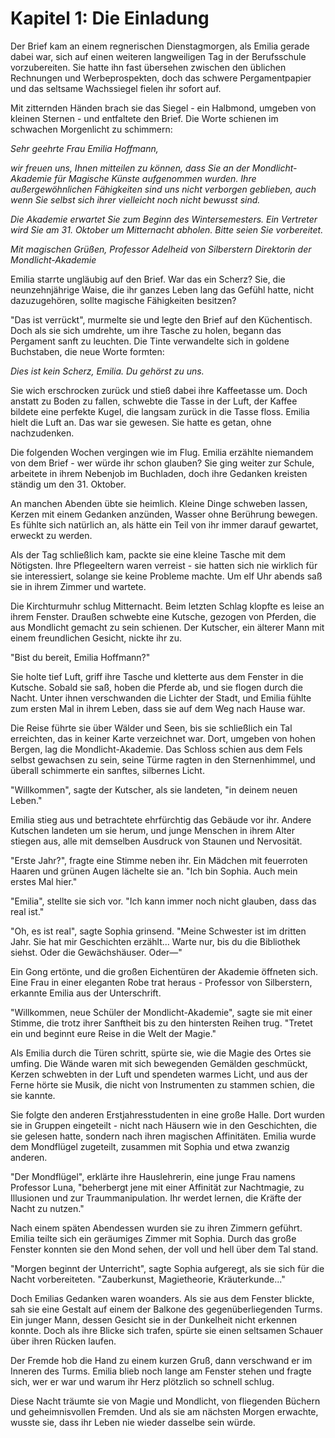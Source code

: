 # Kapitel 1: Die Einladung

Der Brief kam an einem regnerischen Dienstagmorgen, als Emilia gerade dabei war, sich auf einen weiteren langweiligen Tag in der Berufsschule vorzubereiten. Sie hatte ihn fast übersehen zwischen den üblichen Rechnungen und Werbeprospekten, doch das schwere Pergamentpapier und das seltsame Wachssiegel fielen ihr sofort auf.

Mit zitternden Händen brach sie das Siegel - ein Halbmond, umgeben von kleinen Sternen - und entfaltete den Brief. Die Worte schienen im schwachen Morgenlicht zu schimmern:

*Sehr geehrte Frau Emilia Hoffmann,*

*wir freuen uns, Ihnen mitteilen zu können, dass Sie an der Mondlicht-Akademie für Magische Künste aufgenommen wurden. Ihre außergewöhnlichen Fähigkeiten sind uns nicht verborgen geblieben, auch wenn Sie selbst sich ihrer vielleicht noch nicht bewusst sind.*

*Die Akademie erwartet Sie zum Beginn des Wintersemesters. Ein Vertreter wird Sie am 31. Oktober um Mitternacht abholen. Bitte seien Sie vorbereitet.*

*Mit magischen Grüßen,*
*Professor Adelheid von Silberstern*
*Direktorin der Mondlicht-Akademie*

Emilia starrte ungläubig auf den Brief. War das ein Scherz? Sie, die neunzehnjährige Waise, die ihr ganzes Leben lang das Gefühl hatte, nicht dazuzugehören, sollte magische Fähigkeiten besitzen?

"Das ist verrückt", murmelte sie und legte den Brief auf den Küchentisch. Doch als sie sich umdrehte, um ihre Tasche zu holen, begann das Pergament sanft zu leuchten. Die Tinte verwandelte sich in goldene Buchstaben, die neue Worte formten:

*Dies ist kein Scherz, Emilia. Du gehörst zu uns.*

Sie wich erschrocken zurück und stieß dabei ihre Kaffeetasse um. Doch anstatt zu Boden zu fallen, schwebte die Tasse in der Luft, der Kaffee bildete eine perfekte Kugel, die langsam zurück in die Tasse floss. Emilia hielt die Luft an. Das war sie gewesen. Sie hatte es getan, ohne nachzudenken.

Die folgenden Wochen vergingen wie im Flug. Emilia erzählte niemandem von dem Brief - wer würde ihr schon glauben? Sie ging weiter zur Schule, arbeitete in ihrem Nebenjob im Buchladen, doch ihre Gedanken kreisten ständig um den 31. Oktober.

An manchen Abenden übte sie heimlich. Kleine Dinge schweben lassen, Kerzen mit einem Gedanken anzünden, Wasser ohne Berührung bewegen. Es fühlte sich natürlich an, als hätte ein Teil von ihr immer darauf gewartet, erweckt zu werden.

Als der Tag schließlich kam, packte sie eine kleine Tasche mit dem Nötigsten. Ihre Pflegeeltern waren verreist - sie hatten sich nie wirklich für sie interessiert, solange sie keine Probleme machte. Um elf Uhr abends saß sie in ihrem Zimmer und wartete.

Die Kirchturmuhr schlug Mitternacht. Beim letzten Schlag klopfte es leise an ihrem Fenster. Draußen schwebte eine Kutsche, gezogen von Pferden, die aus Mondlicht gemacht zu sein schienen. Der Kutscher, ein älterer Mann mit einem freundlichen Gesicht, nickte ihr zu.

"Bist du bereit, Emilia Hoffmann?"

Sie holte tief Luft, griff ihre Tasche und kletterte aus dem Fenster in die Kutsche. Sobald sie saß, hoben die Pferde ab, und sie flogen durch die Nacht. Unter ihnen verschwanden die Lichter der Stadt, und Emilia fühlte zum ersten Mal in ihrem Leben, dass sie auf dem Weg nach Hause war.

Die Reise führte sie über Wälder und Seen, bis sie schließlich ein Tal erreichten, das in keiner Karte verzeichnet war. Dort, umgeben von hohen Bergen, lag die Mondlicht-Akademie. Das Schloss schien aus dem Fels selbst gewachsen zu sein, seine Türme ragten in den Sternenhimmel, und überall schimmerte ein sanftes, silbernes Licht.

"Willkommen", sagte der Kutscher, als sie landeten, "in deinem neuen Leben."

Emilia stieg aus und betrachtete ehrfürchtig das Gebäude vor ihr. Andere Kutschen landeten um sie herum, und junge Menschen in ihrem Alter stiegen aus, alle mit demselben Ausdruck von Staunen und Nervosität.

"Erste Jahr?", fragte eine Stimme neben ihr. Ein Mädchen mit feuerroten Haaren und grünen Augen lächelte sie an. "Ich bin Sophia. Auch mein erstes Mal hier."

"Emilia", stellte sie sich vor. "Ich kann immer noch nicht glauben, dass das real ist."

"Oh, es ist real", sagte Sophia grinsend. "Meine Schwester ist im dritten Jahr. Sie hat mir Geschichten erzählt... Warte nur, bis du die Bibliothek siehst. Oder die Gewächshäuser. Oder—"

Ein Gong ertönte, und die großen Eichentüren der Akademie öffneten sich. Eine Frau in einer eleganten Robe trat heraus - Professor von Silberstern, erkannte Emilia aus der Unterschrift.

"Willkommen, neue Schüler der Mondlicht-Akademie", sagte sie mit einer Stimme, die trotz ihrer Sanftheit bis zu den hintersten Reihen trug. "Tretet ein und beginnt eure Reise in die Welt der Magie."

Als Emilia durch die Türen schritt, spürte sie, wie die Magie des Ortes sie umfing. Die Wände waren mit sich bewegenden Gemälden geschmückt, Kerzen schwebten in der Luft und spendeten warmes Licht, und aus der Ferne hörte sie Musik, die nicht von Instrumenten zu stammen schien, die sie kannte.

Sie folgte den anderen Erstjahresstudenten in eine große Halle. Dort wurden sie in Gruppen eingeteilt - nicht nach Häusern wie in den Geschichten, die sie gelesen hatte, sondern nach ihren magischen Affinitäten. Emilia wurde dem Mondflügel zugeteilt, zusammen mit Sophia und etwa zwanzig anderen.

"Der Mondflügel", erklärte ihre Hauslehrerin, eine junge Frau namens Professor Luna, "beherbergt jene mit einer Affinität zur Nachtmagie, zu Illusionen und zur Traummanipulation. Ihr werdet lernen, die Kräfte der Nacht zu nutzen."

Nach einem späten Abendessen wurden sie zu ihren Zimmern geführt. Emilia teilte sich ein geräumiges Zimmer mit Sophia. Durch das große Fenster konnten sie den Mond sehen, der voll und hell über dem Tal stand.

"Morgen beginnt der Unterricht", sagte Sophia aufgeregt, als sie sich für die Nacht vorbereiteten. "Zauberkunst, Magietheorie, Kräuterkunde..."

Doch Emilias Gedanken waren woanders. Als sie aus dem Fenster blickte, sah sie eine Gestalt auf einem der Balkone des gegenüberliegenden Turms. Ein junger Mann, dessen Gesicht sie in der Dunkelheit nicht erkennen konnte. Doch als ihre Blicke sich trafen, spürte sie einen seltsamen Schauer über ihren Rücken laufen.

Der Fremde hob die Hand zu einem kurzen Gruß, dann verschwand er im Inneren des Turms. Emilia blieb noch lange am Fenster stehen und fragte sich, wer er war und warum ihr Herz plötzlich so schnell schlug.

Diese Nacht träumte sie von Magie und Mondlicht, von fliegenden Büchern und geheimnisvollen Fremden. Und als sie am nächsten Morgen erwachte, wusste sie, dass ihr Leben nie wieder dasselbe sein würde.